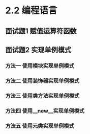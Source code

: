 # 2.2 编程语言

## <span id="question_1">面试题1 赋值运算符函数</span>

## <span id="question_2">面试题2 实现单例模式</span>

### 方法一 使用模块实现单例模式

### 方法二 使用装饰器实现单例模式

### 方法三 使用类方法实现单例模式

### 方法四 使用\__new__实现单例模式

### 方法五 使用元类实现单例模式

